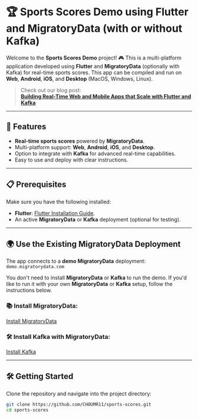 # 🏆 **Sports Scores Demo** using Flutter and MigratoryData (with or without Kafka)

Welcome to the **Sports Scores Demo** project! 🎮 This is a multi-platform application developed using **Flutter** and **MigratoryData** (optionally with Kafka) for real-time sports scores. This app can be compiled and run on **Web**, **Android**, **iOS**, and **Desktop** (MacOS, Windows, Linux).

> Check out our blog post:  
> [**Building Real-Time Web and Mobile Apps that Scale with Flutter and Kafka**](https://example.com)

---

## 🚀 Features

- **Real-time sports scores** powered by **MigratoryData**.
- Multi-platform support: **Web**, **Android**, **iOS**, and **Desktop**.
- Option to integrate with **Kafka** for advanced real-time capabilities.
- Easy to use and deploy with clear instructions.

---

## 📋 Prerequisites

Make sure you have the following installed:

- **Flutter**: [Flutter Installation Guide](https://flutter.dev/docs/get-started/install).
- An active **MigratoryData** or **Kafka** deployment (optional for testing).

---

## 🌍 Use the Existing MigratoryData Deployment

The app connects to a **demo MigratoryData** deployment:  
`demo.migratorydata.com`

You don't need to install **MigratoryData** or **Kafka** to run the demo. If you'd like to run it with your own **MigratoryData** or **Kafka** setup, follow the instructions below.

### 📚 **Install MigratoryData**:
[Install MigratoryData](https://example.com)

### 🛠️ **Install Kafka with MigratoryData**:
[Install Kafka](https://example.com)

---

## 🛠️ Getting Started

Clone the repository and navigate into the project directory:

```bash
git clone https://github.com/CHOUMR11/sports-scores.git
cd sports-scores
